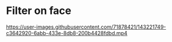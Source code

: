 # Filter on face



https://user-images.githubusercontent.com/71878421/143221749-c3642920-6abb-433e-8db8-200b4428fdbd.mp4

